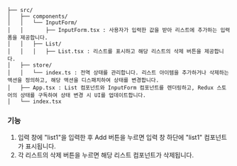 
```
├── src/
│   ├── components/
│   │   └── InputForm/
│   │       ├── InputForm.tsx : 사용자가 입력한 값을 받아 리스트에 추가하는 입력 폼을 제공합니다.
│   │   ├── List/
│   │   │   ├── List.tsx : 리스트를 표시하고 해당 리스트의 삭제 버튼을 제공합니다.
│   ├── store/
│   │   └── index.ts : 전역 상태를 관리합니다. 리스트 아이템을 추가하거나 삭제하는 액션을 정의하고, 해당 액션을 디스패치하여 상태를 변경합니다.
│   ├── App.tsx : List 컴포넌트와 InputForm 컴포넌트를 렌더링하고, Redux 스토어의 상태를 구독하여 상태 변경 시 UI를 업데이트합니다.
│   └── index.tsx
```

### 기능

1. 입력 창에 "list1"을 입력한 후 Add 버튼을 누르면 입력 창 하단에 "list1" 컴포넌트가 표시됩니다.
2. 각 리스트의 삭제 버튼을 누르면 해당 리스트 컴포넌트가 삭제됩니다.
